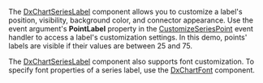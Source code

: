 The [DxChartSeriesLabel](https://docs.devexpress.com/Blazor/DevExpress.Blazor.DxChartSeriesLabel) component allows you to customize a label's position, visibility, background color, and connector appearance. Use the event argument's **PointLabel** property in the [CustomizeSeriesPoint](https://docs.devexpress.com/Blazor/DevExpress.Blazor.DxChartBase.CustomizeSeriesPoint) event handler to access a label's customization settings. In this demo, points' labels are visible if their values are between 25 and 75.

The [DxChartSeriesLabel](https://docs.devexpress.com/Blazor/DevExpress.Blazor.DxChartSeriesLabel) component also supports font customization. To specify font properties of a series label, use the [DxChartFont](https://docs.devexpress.com/Blazor/DevExpress.Blazor.DxChartFont) component.
